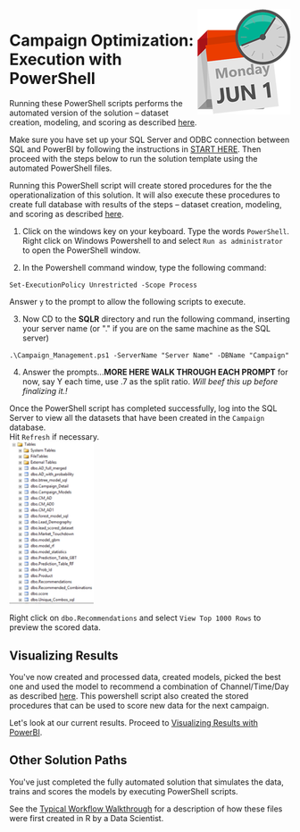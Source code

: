 <img src="../Images/management.png" align="right">
<h1>Campaign Optimization:
Execution with PowerShell</h1>


Running these PowerShell scripts performs the automated version of the solution – dataset creation, modeling, and scoring as described  [here](../data-scientist.md).


Make sure you have set up your SQL Server and ODBC connection between SQL and PowerBI by following the instructions in <a href="START_HERE.md">START HERE</a>.  Then proceed with the steps below to run the solution template using the automated PowerShell files. 


Running this PowerShell script will create stored procedures for the the operationalization of this solution.  It will also execute these procedures to create full database with results of the steps  – dataset creation, modeling, and scoring as described  [here](../data-scientist.md).


1.	Click on the windows key on your keyboard. Type the words `PowerShell`.  Right click on Windows Powershell to and select `Run as administrator` to open the PowerShell window.


2.	In the Powershell command window, type the following command:
 ```
 Set-ExecutionPolicy Unrestricted -Scope Process
 ```
Answer `y` to the prompt to allow the following scripts to execute.

3.  Now CD to the **SQLR** directory and run the following command, inserting your server name (or "." if you are on the same machine as the SQL server)
```
.\Campaign_Management.ps1 -ServerName "Server Name" -DBName "Campaign"
```
4.  Answer the prompts...**MORE HERE WALK THROUGH EACH PROMPT**  for now, say Y each time, use .7 as the split ratio.  *Will beef this up before finalizing it.!*


 

Once the PowerShell script has completed successfully, log into the SQL Server to view all the datasets that have been created in the `Campaign` database.  
Hit `Refresh` if necessary.
<br/>
<img src="../Images/alltables.png" width="30%">

Right click on `dbo.Recommendations` and select `View Top 1000 Rows` to preview the scored data.

## Visualizing Results 
You've now  created and processed data, created models, picked the best one and used the model to recommend a combination of Channel/Time/Day as described  [here](../data-scientist.md). This powershell script also created the stored procedures that can be used to score new data for the next campaign.  

Let's look at our current results. Proceed to <a href="Visualize_Results.md">Visualizing Results with PowerBI</a>.

## Other Solution Paths

You've just completed the fully automated solution that simulates the data, trains and scores the models by executing PowerShell scripts.  

See the [Typical Workflow Walkthrough](Typical_Workflow.md) for a description of how these files were first created in R by a Data Scientist.